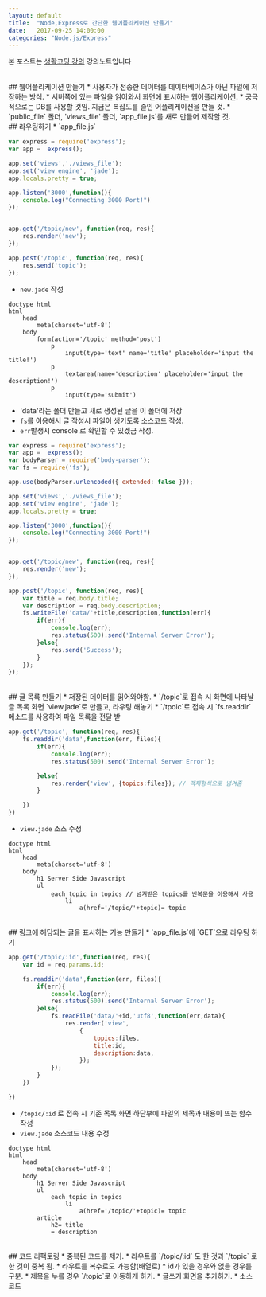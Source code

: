 ```yaml
---
layout: default
title:  "Node,Express로 간단한 웹어플리케이션 만들기"
date:   2017-09-25 14:00:00
categories: "Node.js/Express"
---
```


본 포스트는 [생활코딩 강의](https://www.inflearn.com/course/nodejs-강좌-생활코딩) 강의노트입니다


<br>
## 웹어플리케이션 만들기
* 사용자가 전송한 데이터를 데이터베이스가 아닌 파일에 저장하는 방식.
* 서버쪽에 있는 파일을 읽어와서 화면에 표시하는 웹어플리케이션.
* 궁극적으로는 DB를 사용할 것임. 지금은 복잡도를 줄인 어플리케이션을 만들 것.
* `public_file` 폴더, 'views_file' 폴더, `app_file.js`를 새로 만들어 제작할 것.

<br>
## 라우팅하기
* `app_file.js`

```javascript
var express = require('express');
var app =  express();

app.set('views','./views_file');
app.set('view engine', 'jade');
app.locals.pretty = true;

app.listen('3000',function(){
    console.log("Connecting 3000 Port!")
});


app.get('/topic/new', function(req, res){
    res.render('new');
});

app.post('/topic', function(req, res){
    res.send('topic');
});
```

* `new.jade` 작성

```
doctype html
html
    head
        meta(charset='utf-8')
    body
        form(action='/topic' method='post')
            p
                input(type='text' name='title' placeholder='input the title!')
            p
                textarea(name='description' placeholder='input the description!')
            p
                input(type='submit')
```

* 'data'라는 폴더 만들고 새로 생성된 글을 이 폴더에 저장
* `fs`를 이용해서 글 작성시 파일이 생기도록 소스코드 작성.
* `err`발생시 console 로 확인할 수 있겠금 작성.

```javascript
var express = require('express');
var app =  express();
var bodyParser = require('body-parser');
var fs = require('fs');

app.use(bodyParser.urlencoded({ extended: false }));

app.set('views','./views_file');
app.set('view engine', 'jade');
app.locals.pretty = true;

app.listen('3000',function(){
    console.log("Connecting 3000 Port!")
});


app.get('/topic/new', function(req, res){
    res.render('new');
});

app.post('/topic', function(req, res){
    var title = req.body.title;
    var description = req.body.description;
    fs.writeFile('data/'+title,description,function(err){
        if(err){
            console.log(err);
            res.status(500).send('Internal Server Error');
        }else{
            res.send('Success');
        }
    });
});
```

<br>
## 글 목록 만들기
* 저장된 데이터를 읽어와야함.
* `/topic`로 접속 시 화면에 나타날 글 목록 화면 `view.jade`로 만들고, 라우팅 해놓기
* `/tpoic`로 접속 시 `fs.readdir` 메소드를 사용하여 파일 목록을 전달 받

```javascript
app.get('/topic', function(req, res){
    fs.readdir('data',function(err, files){
        if(err){
            console.log(err);
            res.status(500).send('Internal Server Error');

        }else{
            res.render('view', {topics:files}); // 객체형식으로 넘겨줌
        }

    })
})
```

* `view.jade` 소스 수정

```
doctype html
html
    head
        meta(charset='utf-8')
    body
        h1 Server Side Javascript
        ul
            each topic in topics // 넘겨받은 topics를 반복문을 이용해서 사용
                li
                    a(href='/topic/'+topic)= topic
```

<br>
## 링크에 해당되는 글을 표시하는 기능 만들기
* `app_file.js`에 `GET`으로 라우팅 하기

```javascript
app.get('/topic/:id',function(req, res){
    var id = req.params.id;

    fs.readdir('data',function(err, files){
        if(err){
            console.log(err);
            res.status(500).send('Internal Server Error');
        }else{
            fs.readFile('data/'+id,'utf8',function(err,data){
                res.render('view',
                    {
                        topics:files,
                        title:id,
                        description:data,
                    });
            });
        }
    })

})
```

* `/topic/:id` 로 접속 시 기존 목록 화면 하단부에 파일의 제목과 내용이 뜨는 함수 작성
* `view.jade` 소스코드 내용 수정

```
doctype html
html
    head
        meta(charset='utf-8')
    body
        h1 Server Side Javascript
        ul
            each topic in topics
                li
                    a(href='/topic/'+topic)= topic
        article
            h2= title
            = description
```


<br>
## 코드 리팩토링
* 중복된 코드를 제거.
* 라우트를 `/topic/:id` 도 한 것과 `/topic` 로 한 것이 중복 됨.
* 라우트를 복수로도 가능함(배열로)
* id가 있을 경우와 없을 경우를 구분.
* 제목을 누를 경우 `/topic`로 이동하게 하기.
* 글쓰기 화면을 추가하기.
* 소스코드

```javascript
```